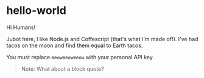 # hello-world

Hi Humans!

Jubot here, I like Node.js and Coffescript (that's what I'm made of!).
I've had tacos on the moon and find them equal to Earth tacos.


<aside class="notice">

You must replace `meowmeowmeow` with your personal API key.

</aside>

> Note: What about a block quote?
